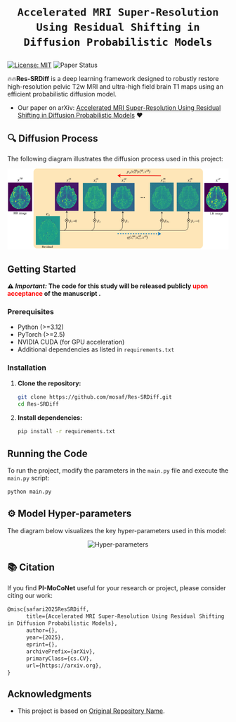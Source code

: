 # <p align=center>`Accelerated MRI Super-Resolution Using Residual Shifting in Diffusion Probabilistic Models`</p> # 


[![License: MIT](https://img.shields.io/badge/License-MIT-green.svg)](https://opensource.org/licenses/MIT)    ![Paper Status](https://img.shields.io/badge/Paper%20Status-Under%20Review-yellow)



:fire::fire:**Res-SRDiff** is a deep learning framework designed to robustly restore high-resolution pelvic T2w MRI and ultra-high field brain T1 maps using an efficient probabilistic diffusion model.

- Our paper on arXiv: [Accelerated MRI Super-Resolution Using Residual Shifting in Diffusion Probabilistic Models](https://arxiv.org) :heart:


## 🔍 Diffusion Process

The following diagram illustrates the diffusion process used in this project:


<p align="center"> <img src="./figures/diffusionprocess.svg" alt="Hyper-parameters" width="600"/> </p>



## Getting Started

**⚠️ *Important:* The code for this study will be released publicly <span style="color:red;">  upon acceptance </span>of the manuscript .**
### Prerequisites

- Python (>=3.12)
- PyTorch (>=2.5)
- NVIDIA CUDA (for GPU acceleration)
- Additional dependencies as listed in `requirements.txt`

### Installation

1. **Clone the repository:**

   ```bash
   git clone https://github.com/mosaf/Res-SRDiff.git
   cd Res-SRDiff

2. **Install dependencies:**

    ```bash
    pip install -r requirements.txt

## Running the Code

To run the project, modify the parameters in the `main.py` file and execute the `main.py` script:

```bash
python main.py
```

## ⚙️ Model Hyper-parameters


The diagram below visualizes the key hyper-parameters used in this model:
<p align="center"> <img src="./figures/hyperparameters_v2.svg" alt="Hyper-parameters" width="600"/> </p>


## 📚 Citation

[//]: # (      author={Mojtaba Safari and Shansong Wang and Zach Eidex and Richard Qiu and Chih-Wei Chang and David S. Yu and Xiaofeng Yang},)

If you find **PI-MoCoNet** useful for your research or project, please consider citing our work:

```
@misc{safari2025ResSRDiff,
      title={Accelerated MRI Super-Resolution Using Residual Shifting in Diffusion Probabilistic Models}, 
      author={},
      year={2025},
      eprint={},
      archivePrefix={arXiv},
      primaryClass={cs.CV},
      url={https://arxiv.org}, 
}
```


## Acknowledgments

- This project is based on [Original Repository Name](https://github.com/).
